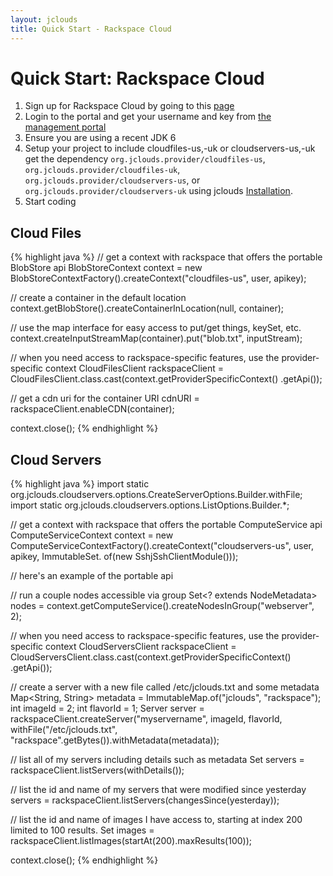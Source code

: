 ```yaml
---
layout: jclouds
title: Quick Start - Rackspace Cloud
---
```


# Quick Start: Rackspace Cloud

1. Sign up for Rackspace Cloud by going to this [page](https://www.rackspacecloud.com/signup)
2. Login to the portal and get your username and key from [the management portal](https://manage.rackspacecloud.com/Login.do)
3. Ensure you are using a recent JDK 6
4. Setup your project to include cloudfiles-us,-uk or cloudservers-us,-uk
	get the dependency `org.jclouds.provider/cloudfiles-us`, `org.jclouds.provider/cloudfiles-uk`, 
	`org.jclouds.provider/cloudservers-us`, or `org.jclouds.provider/cloudservers-uk`
	using jclouds [Installation](/documentation/userguide/installation-guide).
5. Start coding

## Cloud Files

{% highlight java %}
// get a context with rackspace that offers the portable BlobStore api
BlobStoreContext context = new BlobStoreContextFactory().createContext("cloudfiles-us", user, apikey);

// create a container in the default location
context.getBlobStore().createContainerInLocation(null, container);

// use the map interface for easy access to put/get things, keySet, etc.
context.createInputStreamMap(container).put("blob.txt", inputStream);

// when you need access to rackspace-specific features, use the provider-specific context
CloudFilesClient rackspaceClient = CloudFilesClient.class.cast(context.getProviderSpecificContext()
         .getApi());

// get a cdn uri for the container
URI cdnURI = rackspaceClient.enableCDN(container);

context.close();
{% endhighlight %}

## Cloud Servers
{% highlight java %}
import static org.jclouds.cloudservers.options.CreateServerOptions.Builder.withFile;
import static org.jclouds.cloudservers.options.ListOptions.Builder.*;

// get a context with rackspace that offers the portable ComputeService api
 ComputeServiceContext context = new ComputeServiceContextFactory().createContext("cloudservers-us", user, apikey,
                                                         ImmutableSet.<Module> of(new SshjSshClientModule()));

 // here's an example of the portable api

 // run a couple nodes accessible via group
 Set<? extends NodeMetadata> nodes = context.getComputeService().createNodesInGroup("webserver", 2);
 
 // when you need access to rackspace-specific features, use the provider-specific context
 CloudServersClient rackspaceClient = CloudServersClient.class.cast(context.getProviderSpecificContext()
          .getApi());
 
 
 // create a server with a new file called /etc/jclouds.txt and some metadata
 Map<String, String> metadata = ImmutableMap.of("jclouds", "rackspace");
 int imageId = 2;
 int flavorId = 1;
 Server server = rackspaceClient.createServer("myservername", imageId, flavorId,
        withFile("/etc/jclouds.txt", "rackspace".getBytes()).withMetadata(metadata));

 // list all of my servers including details such as metadata
 Set<Server> servers = rackspaceClient.listServers(withDetails());

 // list the id and name of my servers that were modified since yesterday
 servers = rackspaceClient.listServers(changesSince(yesterday));

 // list the id and name of images I have access to, starting at index 200 limited to 100 results.
 Set<Image> images = rackspaceClient.listImages(startAt(200).maxResults(100));

 context.close();
{% endhighlight %}
